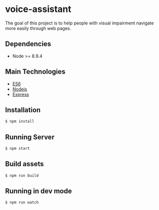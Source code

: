 # voice-assistant
The goal of this project is to help people with visual impairment navigate more easily through web pages.

## Dependencies

- Node >= 8.9.4

## Main Technologies
- [ES6](http://es6-features.org)
- [Nodejs](https://nodejs.org/)
- [Express](https://expressjs.com/)

## Installation
```sh
$ npm install
```

## Running Server
```sh
$ npm start
```

## Build assets
```sh
$ npm run build
```

## Running in dev mode
```sh
$ npm run watch
```
